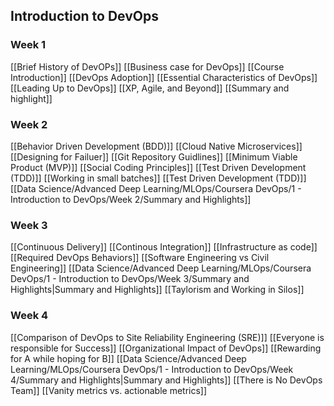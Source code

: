 
## Introduction to DevOps
### Week 1
[[Brief History of DevOPs]]
[[Business case for DevOps]]
[[Course Introduction]]
[[DevOps Adoption]]
[[Essential Characteristics of DevOps]]
[[Leading Up to DevOps]]
[[XP, Agile, and Beyond]]
[[Summary and highlight]]

### Week 2
[[Behavior Driven Development (BDD)]]
[[Cloud Native Microservices]]
[[Designing for Failuer]]
[[Git Repository Guidlines]]
[[Minimum Viable Product (MVP)]]
[[Social Coding Principles]]
[[Test Driven Development (TDD)]]
[[Working in small batches]]
[[Test Driven Development (TDD)]]
[[Data Science/Advanced Deep Learning/MLOps/Coursera DevOps/1 - Introduction to DevOps/Week 2/Summary and Highlights]]

### Week 3
[[Continuous Delivery]]
[[Continous Integration]]
[[Infrastructure as code]]
[[Required DevOps Behaviors]]
[[Software Engineering vs Civil Engineering]]
[[Data Science/Advanced Deep Learning/MLOps/Coursera DevOps/1 - Introduction to DevOps/Week 3/Summary and Highlights|Summary and Highlights]]
[[Taylorism and Working in Silos]]

### Week 4
[[Comparison of DevOps to Site Reliability Engineering (SRE)]]
[[Everyone is responsible for Success]]
[[Organizational Impact of DevOps]]
[[Rewarding for A while hoping for B]]
[[Data Science/Advanced Deep Learning/MLOps/Coursera DevOps/1 - Introduction to DevOps/Week 4/Summary and Highlights|Summary and Highlights]]
[[There is No DevOps Team]]
[[Vanity metrics vs. actionable metrics]]

